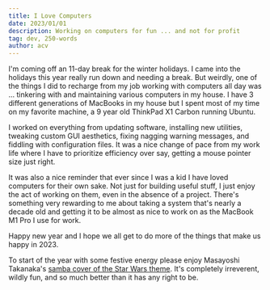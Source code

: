 ```yaml
---
title: I Love Computers
date: 2023/01/01
description: Working on computers for fun ... and not for profit
tag: dev, 250-words
author: acv
---
```


I'm coming off an 11-day break for the winter holidays. 
I came into the holidays this year really run down and needing a break. 
But weirdly, one of the things I did to recharge from my job working with computers all day was ... tinkering with and maintaining various computers in my house.
I have 3 different generations of MacBooks in my house but I spent most of my time on my favorite machine, a 9 year old ThinkPad X1 Carbon running Ubuntu.

I worked on everything from updating software, installing new utilities, tweaking custom GUI aesthetics, fixing nagging warning messages, and fiddling with configuration files. 
It was a nice change of pace from my work life where I have to prioritize efficiency over say, getting a mouse pointer size just right.

It was also a nice reminder that ever since I was a kid I have loved computers for their own sake.
Not just for building useful stuff, I just enjoy the act of working on them, even in the absence of a project.
There's something very rewarding to me about taking a system that's nearly a decade old and getting it to be almost as nice to work on as the MacBook M1 Pro I use for work.

Happy new year and I hope we all get to do more of the things that make us happy in 2023.

To start of the year with some festive energy please enjoy Masayoshi Takanaka's [samba cover of the Star Wars theme](https://www.youtube.com/watch?v=aGm_X6viE0A). 
It's completely irreverent, wildly fun, and so much better than it has any right to be.

